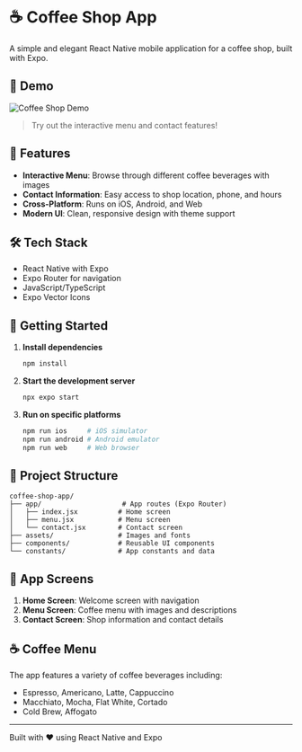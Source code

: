 # ☕ Coffee Shop App

A simple and elegant React Native mobile application for a coffee shop, built with Expo.

## 📱 Demo

![Coffee Shop Demo](./demo.gif)

> Try out the interactive menu and contact features!

## 🚀 Features

- **Interactive Menu**: Browse through different coffee beverages with images
- **Contact Information**: Easy access to shop location, phone, and hours
- **Cross-Platform**: Runs on iOS, Android, and Web
- **Modern UI**: Clean, responsive design with theme support

## 🛠️ Tech Stack

- React Native with Expo
- Expo Router for navigation
- JavaScript/TypeScript
- Expo Vector Icons

## 🚀 Getting Started

1. **Install dependencies**

   ```bash
   npm install
   ```

2. **Start the development server**

   ```bash
   npx expo start
   ```

3. **Run on specific platforms**
   ```bash
   npm run ios     # iOS simulator
   npm run android # Android emulator
   npm run web     # Web browser
   ```

## 📁 Project Structure

```
coffee-shop-app/
├── app/                    # App routes (Expo Router)
│   ├── index.jsx          # Home screen
│   ├── menu.jsx           # Menu screen
│   └── contact.jsx        # Contact screen
├── assets/                # Images and fonts
├── components/            # Reusable UI components
└── constants/             # App constants and data
```

## 📱 App Screens

1. **Home Screen**: Welcome screen with navigation
2. **Menu Screen**: Coffee menu with images and descriptions
3. **Contact Screen**: Shop information and contact details

## ☕ Coffee Menu

The app features a variety of coffee beverages including:

- Espresso, Americano, Latte, Cappuccino
- Macchiato, Mocha, Flat White, Cortado
- Cold Brew, Affogato

---

Built with ❤️ using React Native and Expo
